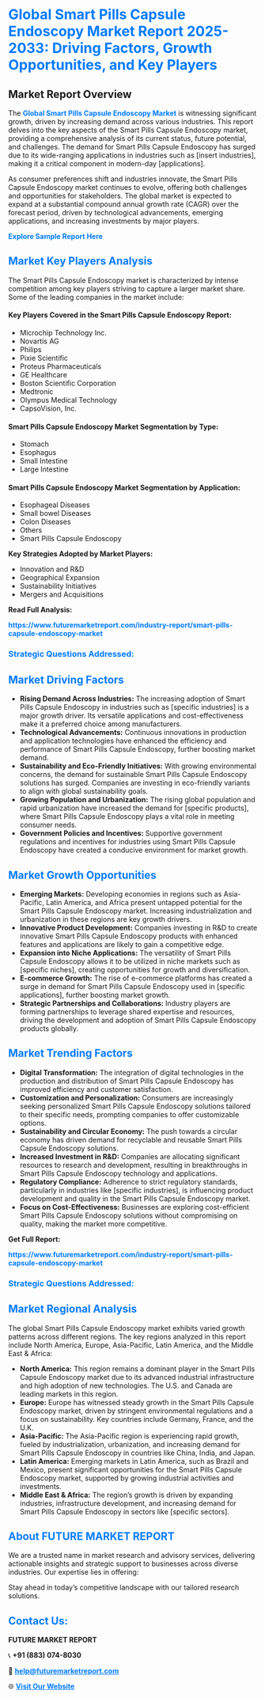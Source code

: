 <h1 style="color: #007BFF;">Global Smart Pills Capsule Endoscopy Market Report 2025-2033: Driving Factors, Growth Opportunities, and Key Players</h1>

<section id="overview">
<h2>Market Report Overview</h2>
<p>The <a href="https://www.futuremarketreport.com/industry-report/smart-pills-capsule-endoscopy-market" style="color: #007BFF; text-decoration: none;"><strong>Global Smart Pills Capsule Endoscopy Market</strong></a> is witnessing significant growth, driven by increasing demand across various industries. This report delves into the key aspects of the Smart Pills Capsule Endoscopy market, providing a comprehensive analysis of its current status, future potential, and challenges. The demand for Smart Pills Capsule Endoscopy has surged due to its wide-ranging applications in industries such as [insert industries], making it a critical component in modern-day [applications].</p>
<p>As consumer preferences shift and industries innovate, the Smart Pills Capsule Endoscopy market continues to evolve, offering both challenges and opportunities for stakeholders. The global market is expected to expand at a substantial compound annual growth rate (CAGR) over the forecast period, driven by technological advancements, emerging applications, and increasing investments by major players.</p>
</section>

<section id="overview">
<p><a href="https://www.futuremarketreport.com/request-sample/reportId=127399" style="color: #007BFF; text-decoration: none;"><strong>Explore Sample Report Here</strong></a></p>
</section>

<section id="key-players">
<h2 style="color: #007BFF;">Market Key Players Analysis</h2>
<p>The Smart Pills Capsule Endoscopy market is characterized by intense competition among key players striving to capture a larger market share. Some of the leading companies in the market include:</p>
<h4>Key Players Covered in the Smart Pills Capsule Endoscopy Report:</h4>
<ul><li>Microchip Technology Inc.</li><li>Novartis AG</li><li>Philips</li><li>Pixie Scientific</li><li>Proteus Pharmaceuticals</li><li>GE Healthcare</li><li>Boston Scientific Corporation</li><li>Medtronic</li><li>Olympus Medical Technology</li><li>CapsoVision, Inc.</li></ul>
<h4>Smart Pills Capsule Endoscopy Market Segmentation by Type:</h4>
<ul><li>Stomach</li><li>Esophagus</li><li>Small Intestine</li><li>Large Intestine</li></ul>

<h4>Smart Pills Capsule Endoscopy Market Segmentation by Application:</h4>
<ul><li>Esophageal Diseases</li><li>Small bowel Diseases</li><li>Colon Diseases</li><li>Others</li><li>Smart Pills Capsule Endoscopy</li></ul>
<p><strong>Key Strategies Adopted by Market Players:</strong></p>
<ul>
<li>Innovation and R&D</li>
<li>Geographical Expansion</li>
<li>Sustainability Initiatives</li>
<li>Mergers and Acquisitions</li>
</ul>
</section>

<section>
<p><strong>Read Full Analysis: </strong></p><a href="https://www.futuremarketreport.com/industry-report/smart-pills-capsule-endoscopy-market" style="color: #007BFF; text-decoration: none;"><strong>https://www.futuremarketreport.com/industry-report/smart-pills-capsule-endoscopy-market</strong></a>
<h3 style="color: #007BFF;">Strategic Questions Addressed:</h3>
</section>

<section id="driving-factors">
<h2 style="color: #007BFF;">Market Driving Factors</h2>
<ul>
<li><strong>Rising Demand Across Industries:</strong> The increasing adoption of Smart Pills Capsule Endoscopy in industries such as [specific industries] is a major growth driver. Its versatile applications and cost-effectiveness make it a preferred choice among manufacturers.</li>
<li><strong>Technological Advancements:</strong> Continuous innovations in production and application technologies have enhanced the efficiency and performance of Smart Pills Capsule Endoscopy, further boosting market demand.</li>
<li><strong>Sustainability and Eco-Friendly Initiatives:</strong> With growing environmental concerns, the demand for sustainable Smart Pills Capsule Endoscopy solutions has surged. Companies are investing in eco-friendly variants to align with global sustainability goals.</li>
<li><strong>Growing Population and Urbanization:</strong> The rising global population and rapid urbanization have increased the demand for [specific products], where Smart Pills Capsule Endoscopy plays a vital role in meeting consumer needs.</li>
<li><strong>Government Policies and Incentives:</strong> Supportive government regulations and incentives for industries using Smart Pills Capsule Endoscopy have created a conducive environment for market growth.</li>
</ul>
</section>

<section id="growth-opportunities">
<h2 style="color: #007BFF;">Market Growth Opportunities</h2>
<ul>
<li><strong>Emerging Markets:</strong> Developing economies in regions such as Asia-Pacific, Latin America, and Africa present untapped potential for the Smart Pills Capsule Endoscopy market. Increasing industrialization and urbanization in these regions are key growth drivers.</li>
<li><strong>Innovative Product Development:</strong> Companies investing in R&D to create innovative Smart Pills Capsule Endoscopy products with enhanced features and applications are likely to gain a competitive edge.</li>
<li><strong>Expansion into Niche Applications:</strong> The versatility of Smart Pills Capsule Endoscopy allows it to be utilized in niche markets such as [specific niches], creating opportunities for growth and diversification.</li>
<li><strong>E-commerce Growth:</strong> The rise of e-commerce platforms has created a surge in demand for Smart Pills Capsule Endoscopy used in [specific applications], further boosting market growth.</li>
<li><strong>Strategic Partnerships and Collaborations:</strong> Industry players are forming partnerships to leverage shared expertise and resources, driving the development and adoption of Smart Pills Capsule Endoscopy products globally.</li>
</ul>
</section>

<section id="trending-factors">
<h2 style="color: #007BFF;">Market Trending Factors</h2>
<ul>
<li><strong>Digital Transformation:</strong> The integration of digital technologies in the production and distribution of Smart Pills Capsule Endoscopy has improved efficiency and customer satisfaction.</li>
<li><strong>Customization and Personalization:</strong> Consumers are increasingly seeking personalized Smart Pills Capsule Endoscopy solutions tailored to their specific needs, prompting companies to offer customizable options.</li>
<li><strong>Sustainability and Circular Economy:</strong> The push towards a circular economy has driven demand for recyclable and reusable Smart Pills Capsule Endoscopy solutions.</li>
<li><strong>Increased Investment in R&D:</strong> Companies are allocating significant resources to research and development, resulting in breakthroughs in Smart Pills Capsule Endoscopy technology and applications.</li>
<li><strong>Regulatory Compliance:</strong> Adherence to strict regulatory standards, particularly in industries like [specific industries], is influencing product development and quality in the Smart Pills Capsule Endoscopy market.</li>
<li><strong>Focus on Cost-Effectiveness:</strong> Businesses are exploring cost-efficient Smart Pills Capsule Endoscopy solutions without compromising on quality, making the market more competitive.</li>
</ul>
</section>

<section>
<p><strong>Get Full Report: </strong></p><a href="https://www.futuremarketreport.com/industry-report/smart-pills-capsule-endoscopy-market" style="color: #007BFF; text-decoration: none;"><strong>https://www.futuremarketreport.com/industry-report/smart-pills-capsule-endoscopy-market</strong></a>
<h3 style="color: #007BFF;">Strategic Questions Addressed:</h3>
</section>


<section id="regional-analysis">
<h2 style="color: #007BFF;">Market Regional Analysis</h2>
<p>The global Smart Pills Capsule Endoscopy market exhibits varied growth patterns across different regions. The key regions analyzed in this report include North America, Europe, Asia-Pacific, Latin America, and the Middle East & Africa:</p>
<ul>
<li><strong>North America:</strong> This region remains a dominant player in the Smart Pills Capsule Endoscopy market due to its advanced industrial infrastructure and high adoption of new technologies. The U.S. and Canada are leading markets in this region.</li>
<li><strong>Europe:</strong> Europe has witnessed steady growth in the Smart Pills Capsule Endoscopy market, driven by stringent environmental regulations and a focus on sustainability. Key countries include Germany, France, and the U.K.</li>
<li><strong>Asia-Pacific:</strong> The Asia-Pacific region is experiencing rapid growth, fueled by industrialization, urbanization, and increasing demand for Smart Pills Capsule Endoscopy in countries like China, India, and Japan.</li>
<li><strong>Latin America:</strong> Emerging markets in Latin America, such as Brazil and Mexico, present significant opportunities for the Smart Pills Capsule Endoscopy market, supported by growing industrial activities and investments.</li>
<li><strong>Middle East & Africa:</strong> The region’s growth is driven by expanding industries, infrastructure development, and increasing demand for Smart Pills Capsule Endoscopy in sectors like [specific sectors].</li>
</ul>
</section>

<footer>
<h2 style="color: #007BFF;">About FUTURE MARKET REPORT</h2>
<p>We are a trusted name in market research and advisory services, delivering actionable insights and strategic support to businesses across diverse industries. Our expertise lies in offering:</p>

<p>Stay ahead in today’s competitive landscape with our tailored research solutions.</p>

<h2 style="color: #007BFF;">Contact Us:</h2>
<p><strong>FUTURE MARKET REPORT</strong></p>
<p>📞 <strong>+91 (883) 074-8030</strong></p>
<p>📧 <strong><a href="mailto:help@futuremarketreport.com" style="color: #007BFF;">help@futuremarketreport.com</a></strong></p>
<p>🌐 <strong><a href="https://www.futuremarketreport.com/" style="color: #007BFF;">Visit Our Website</a></strong></p>
</footer>